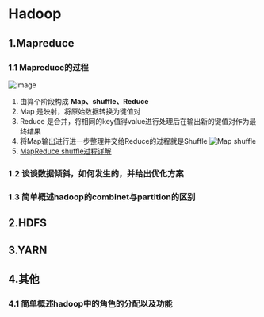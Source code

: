 # Hadoop

## 1.Mapreduce

### 1.1 Mapreduce的过程

 ![image](http://static.lovedata.net/jpg/2018/5/18/21730e68df257d648a1c17284040c966.jpg)
 1. 由算个阶段构成 **Map、shuffle、Reduce**
 2. Map 是映射，将原始数据转换为键值对
 3. Reduce 是合并，将相同的key值得value进行处理后在输出新的键值对作为最终结果
 4. 将Map输出进行进一步整理并交给Reduce的过程就是Shuffle
 ![Map shuffle](http://static.lovedata.net/jpg/2018/5/18/f29021d32b6c5c447e53e7aebd4e326b.jpg)
 5. [MapReduce shuffle过程详解](https://blog.csdn.net/u014374284/article/details/49205885)

### 1.2 谈谈数据倾斜，如何发生的，并给出优化方案

### 1.3 简单概述hadoop的combinet与partition的区别

## 2.HDFS

## 3.YARN

## 4.其他

### 4.1 简单概述hadoop中的角色的分配以及功能
